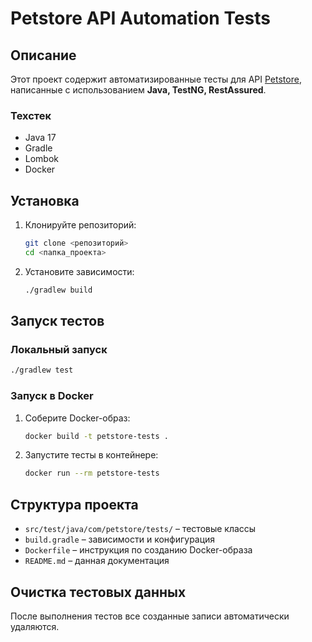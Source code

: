 # Petstore API Automation Tests

## Описание

Этот проект содержит автоматизированные тесты для API [Petstore](https://petstore.swagger.io/), написанные с использованием **Java, TestNG, RestAssured**.

### Техстек

- Java 17
- Gradle
- Lombok
- Docker

## Установка

1. Клонируйте репозиторий:
   ```sh
   git clone <репозиторий>
   cd <папка_проекта>
   ```
2. Установите зависимости:
   ```sh
   ./gradlew build
   ```

## Запуск тестов

### Локальный запуск

```sh
./gradlew test
```

### Запуск в Docker

1. Соберите Docker-образ:
   ```sh
   docker build -t petstore-tests .
   ```
2. Запустите тесты в контейнере:
   ```sh
   docker run --rm petstore-tests
   ```

## Структура проекта

- `src/test/java/com/petstore/tests/` – тестовые классы
- `build.gradle` – зависимости и конфигурация
- `Dockerfile` – инструкция по созданию Docker-образа
- `README.md` – данная документация

## Очистка тестовых данных

После выполнения тестов все созданные записи автоматически удаляются.

